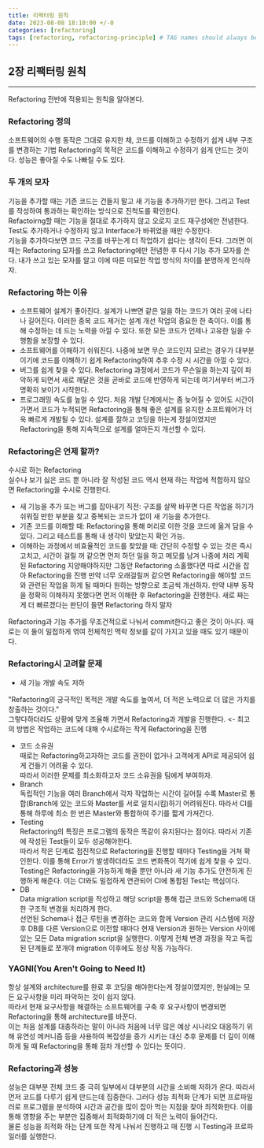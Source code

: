 ```yaml
---
title: 리팩터링 원칙
date: 2023-08-08 18:10:00 +/-0
categories: [refactoring]
tags: [refactoring, refactoring-principle] # TAG names should always be lowercase
---
```


## 2장 리팩터링 원칙

---

Refactoring 전반에 적용되는 원칙을 알아본다.

### Refactoring 정의

소프트웨어의 수행 동작은 그대로 유지한 채, 코드를 이해하고 수정하기 쉽게 내부 구조를 변경하는 기법
Refactoring의 목적은 코드를 이해하고 수정하기 쉽게 만드는 것이다. 성능은 좋아질 수도 나빠질 수도 있다.

### 두 개의 모자

기능을 추가할 때는 기존 코드는 건들지 말고 새 기능을 추가하기만 한다. 그리고 Test를 작성하여 통과하는 확인하는 방식으로 진척도를 확인한다.  
Refactoirng할 때는 기능을 절대로 추가하지 않고 오로지 코드 재구성에만 전념한다. Test도 추가하거나 수정하지 않고 Interface가 바뀌었을 때만 수정한다.  
기능을 추가하다보면 코드 구조를 바꾸는게 더 작업하기 쉽다는 생각이 든다. 그러면 이때는 Refactoring 모자를 쓰고 Refactoring에만 전념한 후 다시 기능 추가 모자를 쓴다. 내가 쓰고 있는 모자를 알고 이에 따른 미묘한 작업 방식의 차이를 분명하게 인식하자.

### Refactoring 하는 이유

- 소프트웨어 설계가 좋아진다.
  설계가 나쁘면 같은 일을 하는 코드가 여러 곳에 나타나 길어진다. 이러한 중복 코드 제거는 설계 개선 작업의 중요한 한 축이다. 이를 통해 수정하는 데 드는 노력을 아낄 수 있다. 또한 모든 코드가 언제나 고유한 일을 수행함을 보장할 수 있다.
- 소프트웨어를 이해하기 쉬워진다.
  나중에 보면 무슨 코드인지 모르는 경우가 대부분이기에 코드를 이해하기 쉽게 Refactoring하여 추후 수정 시 시간을 아낄 수 있다.
- 버그를 쉽게 찾을 수 있다.
  Refactoring 과정에서 코드가 무슨일을 하는지 깊이 파악하게 되면서 새로 깨달은 것을 곧바로 코드에 반영하게 되는데 여기서부터 버그가 명확히 보이기 시작한다.
- 프로그래밍 속도를 높일 수 있다.
  처음 개발 단계에서는 좀 늦어질 수 있어도 시간이 가면서 코드가 누적되면 Refactoring을 통해 좋은 설계를 유지한 소프트웨어가 더욱 빠르게 개발될 수 있다.
  설계를 잘하고 코딩을 하는게 정설이였지만 Refactoring을 통해 지속적으로 설계를 얼마든지 개선할 수 있다.

### Refactoring은 언제 할까?

수시로 하는 Refactoring  
실수나 보기 싫은 코드 뿐 아니라 잘 작성된 코드 역시 현재 하는 작업에 적합하지 않으면 Refactoring을 수시로 진행한다.

- 새 기능을 추가 또는 버그를 잡아내기 직전: 구조를 살짝 바꾸면 다른 작업을 하기가 쉬워질 만한 부분을 찾고 중복되는 코드가 없이 새 기능을 추가한다.
- 기존 코드를 이해할 때: Refactoring을 통해 머리로 이한 것을 코드에 옮겨 담을 수 있다. 그리고 테스트를 통해 내 생각이 맞았는지 확인 가능.
- 이해하는 과정에서 비효율적인 코드를 찾았을 때: 간단히 수정할 수 있는 것은 즉시 고치고, 시간이 걸릴 꺼 같으면 먼저 하던 일을 하고 메모를 남겨 나중에 처리
  계획된 Refactoring
  지양해야하지만 그동안 Refactoring 소홀했다면 따로 시간을 잡아 Refactoring을 진행
  만약 너무 오래걸릴꺼 같으면 Refactoring을 해야할 코드와 관련된 작업을 하게 될 때마다 원하는 방향으로 조금씩 개선하자.
  만약 내부 동작을 정확히 이해하지 못했다면 먼저 이해한 후 Refactoring을 진행한다. 새로 짜는게 더 빠르겠다는 판단이 들면 Refactoring 하지 말자

Refactoring과 기능 추가를 무조건적으로 나눠서 commit한다고 좋은 것이 아니다. 때로는 이 둘이 밀접하게 엮여 전체적인 맥락 정보를 같이 가지고 있을 때도 있기 때문이다.

### Refactoring시 고려할 문제

- 새 기능 개발 속도 저하

"Refactoring의 궁극적인 목적은 개발 속도를 높여서, 더 적은 노력으로 더 많은 가치를 창출하는 것이다."  
그렇다하더라도 상황에 맞게 조율해 가면서 Refactoring과 개발을 진행한다. <- 최고의 방법은 작업하는 코드에 대해 수시로하는 작게 Refactoring을 진행

- 코드 소유권  
  때로는 Refactoring하고자하는 코드를 권한이 없거나 고객에게 API로 제공되어 쉽게 건들기 어려울 수 있다.  
  따라서 이러한 문제를 최소화하고자 코드 소유권을 팀에게 부여하자.
- Branch  
  독립적인 기능을 여러 Branch에서 각자 작업하는 시간이 길어질 수록 Master로 통합(Branch에 있는 코드와 Master를 서로 일치시킴)하기 어려워진다. 따라서 CI를 통해 하루에 최소 한 번은 Master와 통합하여 주기를 짧게 가져간다.
- Testing  
  Refactoring의 특징은 프로그램의 동작은 똑같이 유지된다는 점이다. 따라서 기존에 작성된 Test들이 모두 성공해야한다.  
  따라서 작은 단계로 점진적으로 Refactoring을 진행할 때마다 Testing을 거쳐 확인한다. 이를 통해 Error가 발생하더라도 코드 변화폭이 적기에 쉽게 찾을 수 있다.  
  Testing은 Refactoring을 가능하게 해줄 뿐만 아니라 새 기능 추가도 안전하게 진행하게 해준다. 이는 CI와도 밀접하게 연관되어 CI에 통합된 Test는 핵심이다.
- DB  
  Data migration script을 작성하고 해당 script을 통해 접근 코드와 Schema에 대한 구조적 변경을 처리하게 한다.  
  선언된 Schema나 접근 루틴을 변경하는 코드와 함께 Version 관리 시스템에 저장 후 DB를 다른 Version으로 이전할 때마다 현재 Version과 원하는 Version 사이에 있는 모든 Data migration script을 실행한다. 이렇게 전체 변경 과정을 작고 독립된 단계들로 쪼개야 migration 이후에도 정상 작동 가능하다.

### YAGNI(You Aren't Going to Need It)

항상 설계와 architecture를 완료 후 코딩을 해야한다는게 정설이였지만, 현실에는 모든 요구사항을 미리 파악하는 것이 쉽지 않다.  
따라서 현재 요구사항을 해결하는 소프트웨어를 구축 후 요구사항이 변경되면 Refactoring을 통해 architecture를 바꾼다.  
이는 처음 설계를 대충하라는 말이 아니라 처음에 너무 많은 예상 시나리오 대응하기 위해 유연성 메커니즘 등을 사용하여 복잡성을 증가 시키는 대신 추후 문제를 더 깊이 이해하게 될 때 Refactoring을 통해 점차 개선할 수 있다는 뜻이다.

### Refactoring과 성능

성능은 대부분 전체 코드 중 극히 일부에서 대부분의 시간을 소비해 저하가 온다. 따라서 먼저 코드를 다루기 쉽게 만드는데 집중한다. 그러다 성능 최적화 단계가 되면 프로파일러로 프로그램을 분석하여 시간과 공간을 많이 잡아 먹는 지점을 찾아 최적화한다. 이를 통해 영향을 주는 부분만 집중해서 최적화하기에 더 적은 노력이 들어간다.  
물론 성능을 최적화 하는 단계 또한 작게 나눠서 진행하고 매 진행 시 Testing과 프로파일러를 실행한다.

